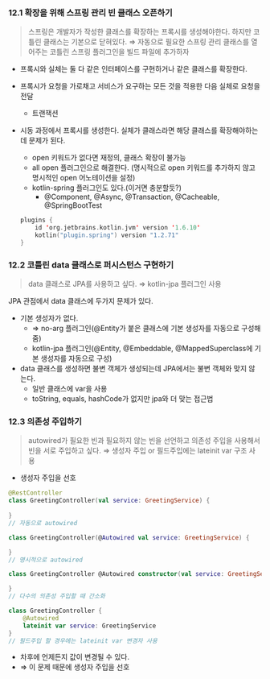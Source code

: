 ### 12.1 확장을 위해 스프링 관리 빈 클래스 오픈하기

> 스프링은 개발자가 작성한 클래스를 확장하는 프록시를 생성해야한다. 하지만 코틀린 클래스는 기본으로 닫혀있다.
⇒ 자동으로 필요한 스프링 관리 클래스를 열어주는 코틀린 스프링 플러그인을 빌드 파일에 추가하자
>
- 프록시와 실체는 둘 다 같은 인터페이스를 구현하거나 같은 클래스를 확장한다.
- 프록시가 요청을 가로채고 서비스가 요구하는 모든 것을 적용한 다음 실체로 요청을 전달
    - 트랜잭션
- 시동 과정에서 프록시를 생성한다. 실체가 클래스라면 해당 클래스를 확장해야하는데 문제가 된다.
    - open 키워드가 없다면 재정의, 클래스 확장이 불가능
    - all open 플러그인으로 해결한다. (명시적으로 open 키워드를 추가하지 않고 명시적인 open 어노테이션을 설정)
    - kotlin-spring 플러그인도 있다.(이거면 충분할듯?)
        - @Component, @Async, @Transaction, @Cacheable, @SpringBootTest

    ```kotlin
    plugins {
        id 'org.jetbrains.kotlin.jvm' version '1.6.10'
        kotlin("plugin.spring") version "1.2.71"
    }
    ```


### 12.2 코틀린 data 클래스로 퍼시스턴스 구현하기

> data 클래스로 JPA를 사용하고 싶다.
⇒ kotlin-jpa 플러그인 사용
>

JPA 관점에서 data 클래스에 두가지 문제가 있다.

- 기본 생성자가 없다.
    - ⇒ no-arg 플러그인(@Entity가 붙은 클래스에 기본 생성자를 자동으로 구성해줌)
    - kotlin-jpa 플러그인(@Entity, @Embeddable, @MappedSuperclass에 기본 생성자를 자동으로 구성)
- data 클래스를 생성하면 불변 객체가 생성되는데 JPA에서는 불변 객체와 맞지 않는다.
    - 일반 클래스에 var을 사용
    - toString, equals, hashCode가 없지만 jpa와 더 맞는 접근법

### 12.3 의존성 주입하기

> autowired가 필요한 빈과 필요하지 않는 빈을 선언하고 의존성 주입을 사용해서 빈을 서로 주입하고 싶다.
⇒ 생성자 주입 or 필드주입에는 lateinit var 구조 사용
>
- 생성자 주입을 선호

```kotlin
@RestController
class GreetingController(val service: GreetingService) {
    
}
// 자동으로 autowired

class GreetingController(@Autowired val service: GreetingService) {

}
// 명시적으로 autowired

class GreetingController @Autowired constructor(val service: GreetingService) {

}
// 다수의 의존성 주입할 때 간소화

```

```kotlin
class GreetingController {
    @Autowired
    lateinit var service: GreetingService
}
// 필드주입 할 경우에는 lateinit var 변경자 사용
```

- 차후에 언제든지 값이 변경될 수 있다.
- ⇒ 이 문제 때문에 생성자 주입을 선호